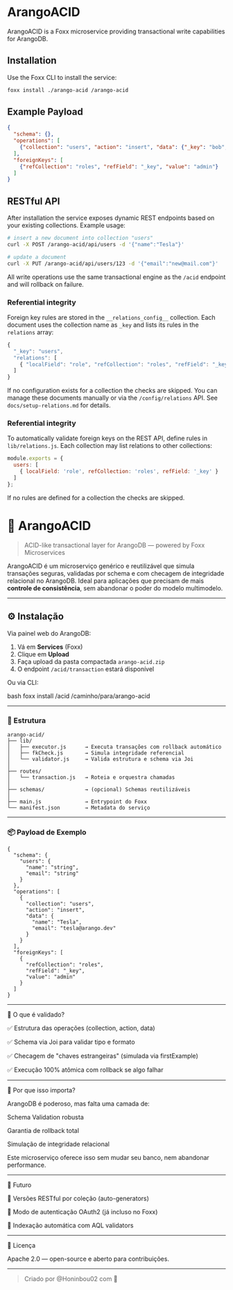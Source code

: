 # ArangoACID

ArangoACID is a Foxx microservice providing transactional write capabilities for ArangoDB.

## Installation

Use the Foxx CLI to install the service:

```bash
foxx install ./arango-acid /arango-acid
```

## Example Payload

```json
{
  "schema": {},
  "operations": [
    {"collection": "users", "action": "insert", "data": {"_key": "bob", "name": "Bob"}}
  ],
  "foreignKeys": [
    {"refCollection": "roles", "refField": "_key", "value": "admin"}
  ]
}
```

## RESTful API

After installation the service exposes dynamic REST endpoints based on your
existing collections. Example usage:

```bash
# insert a new document into collection "users"
curl -X POST /arango-acid/api/users -d '{"name":"Tesla"}'

# update a document
curl -X PUT /arango-acid/api/users/123 -d '{"email":"new@mail.com"}'
```

All write operations use the same transactional engine as the `/acid` endpoint
and will rollback on failure.

### Referential integrity

Foreign key rules are stored in the `__relations_config__` collection. Each
document uses the collection name as `_key` and lists its rules in the
`relations` array:

```js
{
  "_key": "users",
  "relations": [
    { "localField": "role", "refCollection": "roles", "refField": "_key" }
  ]
}
```
If no configuration exists for a collection the checks are skipped. You can
manage these documents manually or via the `/config/relations` API. See
`docs/setup-relations.md` for details.

### Referential integrity

To automatically validate foreign keys on the REST API, define rules in
`lib/relations.js`. Each collection may list relations to other collections:

```js
module.exports = {
  users: [
    { localField: 'role', refCollection: 'roles', refField: '_key' }
  ]
};
```

If no rules are defined for a collection the checks are skipped.

# 🔐 ArangoACID

> ACID-like transactional layer for ArangoDB — powered by Foxx Microservices

ArangoACID é um microserviço genérico e reutilizável que simula transações seguras, validadas por schema e com checagem de integridade relacional no ArangoDB. Ideal para aplicações que precisam de mais **controle de consistência**, sem abandonar o poder do modelo multimodelo.

---

## ⚙️ Instalação

Via painel web do ArangoDB:

1. Vá em **Services** (Foxx)
2. Clique em **Upload**
3. Faça upload da pasta compactada `arango-acid.zip`
4. O endpoint `/acid/transaction` estará disponível

Ou via CLI:

bash
foxx install /acid /caminho/para/arango-acid


---

<h3>📁 Estrutura</h3>

<pre><code>arango-acid/
├── lib/
│   ├── executor.js      → Executa transações com rollback automático
│   ├── fkCheck.js       → Simula integridade referencial
│   └── validator.js     → Valida estrutura e schema via Joi
│
├── routes/
│   └── transaction.js   → Roteia e orquestra chamadas
│
├── schemas/             → (opcional) Schemas reutilizáveis
│
├── main.js              → Entrypoint do Foxx
└── manifest.json        → Metadata do serviço
</code></pre>

---

<h3>📦 Payload de Exemplo</h3>

<pre><code>{
  "schema": {
    "users": {
      "name": "string",
      "email": "string"
    }
  },
  "operations": [
    {
      "collection": "users",
      "action": "insert",
      "data": {
        "name": "Tesla",
        "email": "tesla@arango.dev"
      }
    }
  ],
  "foreignKeys": [
    {
      "refCollection": "roles",
      "refField": "_key",
      "value": "admin"
    }
  ]
}
</code></pre>

---

🔐 O que é validado?

✅ Estrutura das operações (collection, action, data)

✅ Schema via Joi para validar tipo e formato

✅ Checagem de "chaves estrangeiras" (simulada via firstExample)

✅ Execução 100% atômica com rollback se algo falhar



---

🧠 Por que isso importa?

ArangoDB é poderoso, mas falta uma camada de:

Schema Validation robusta

Garantia de rollback total

Simulação de integridade relacional


Este microserviço oferece isso sem mudar seu banco, nem abandonar performance.


---

🧪 Futuro

🔄 Versões RESTful por coleção (auto-generators)

🔐 Modo de autenticação OAuth2 (já incluso no Foxx)

🔁 Indexação automática com AQL validators

---

📜 Licença

Apache 2.0 — open-source e aberto para contribuições.

---

> Criado por @Honinbou02 com 💙
